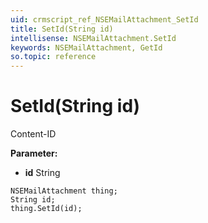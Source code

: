```yaml
---
uid: crmscript_ref_NSEMailAttachment_SetId
title: SetId(String id)
intellisense: NSEMailAttachment.SetId
keywords: NSEMailAttachment, GetId
so.topic: reference
---
```


# SetId(String id)

Content-ID

**Parameter:** 
* **id** String

```crmscript
NSEMailAttachment thing;
String id;
thing.SetId(id);
```

